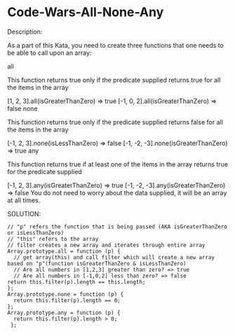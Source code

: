 # Code-Wars-All-None-Any

Description:

As a part of this Kata, you need to create three functions that one needs to be able to call upon an array:

all

This function returns true only if the predicate supplied returns true for all the items in the array

[1, 2, 3].all(isGreaterThanZero) => true
[-1, 0, 2].all(isGreaterThanZero) => false
none

This function returns true only if the predicate supplied returns false for all the items in the array

[-1, 2, 3].none(isLessThanZero) => false
[-1, -2, -3].none(isGreaterThanZero) => true
any

This function returns true if at least one of the items in the array returns true for the predicate supplied

[-1, 2, 3].any(isGreaterThanZero) => true
[-1, -2, -3].any(isGreaterThanZero) => false
You do not need to worry about the data supplied, it will be an array at all times.


SOLUTION:

    // "p" refers the function that is being passed (AKA isGreaterThanZero or isLessThanZero)
    // "this" refers to the array
    // filter creates a new array and iterates through entire array
    Array.prototype.all = function (p) {
      // get array(this) and call filter which will create a new array based on "p"(function isGreaterThanZero & isLessThanZero)
      // Are all numbers in [1,2,3] greater than zero? => true 
      // Are all numbers in [-1,0,2] less than zero? => false
    return this.filter(p).length == this.length;
    };
    Array.prototype.none = function (p) {
      return this.filter(p).length == 0;
    };
    Array.prototype.any = function (p) {
      return this.filter(p).length > 0;
     };
